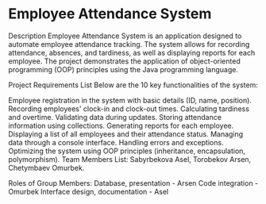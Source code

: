 # Employee Attendance System

Description Employee Attendance System is an application designed to automate employee attendance tracking. The system allows for recording attendance, absences, and tardiness, as well as displaying reports for each employee. The project demonstrates the application of object-oriented programming (OOP) principles using the Java programming language.

Project Requirements List Below are the 10 key functionalities of the system:

Employee registration in the system with basic details (ID, name, position).
Recording employees' clock-in and clock-out times.
Calculating tardiness and overtime.
Validating data during updates.
Storing attendance information using collections.
Generating reports for each employee.
Displaying a list of all employees and their attendance status.
Managing data through a console interface.
Handling errors and exceptions.
Optimizing the system using OOP principles (inheritance, encapsulation, polymorphism).
Team Members List: Sabyrbekova Asel, Torobekov Arsen, Chetymbaev Omurbek.

Roles of Group Members:
Database, presentation - Arsen 
Code integration - Omurbek 
Interface design, documentation - Asel
